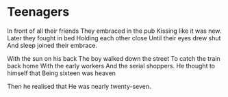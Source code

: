 # Teenagers 

In front of all their friends
They embraced in the pub
Kissing like it was new.
Later they fought in bed
Holding each other close
Until their eyes drew shut
And sleep joined their embrace. 

With the sun on his back
The boy walked down the street
To catch the train back home
With the early workers
And the serial shoppers.
He thought to himself that
Being sixteen was heaven

Then he realised that
He was nearly twenty-seven. 

